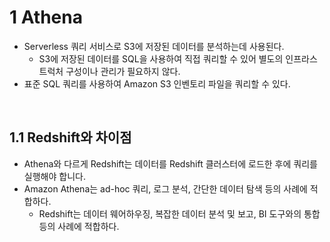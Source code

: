 # 1 Athena

- Serverless 쿼리 서비스로 S3에 저장된 데이터를 분석하는데 사용된다.
	- S3에 저장된 데이터를 SQL을 사용하여 직접 쿼리할 수 있어 별도의 인프라스트럭처 구성이나 관리가 필요하지 않다.
- 표준 SQL 쿼리를 사용하여 Amazon S3 인벤토리 파일을 쿼리할 수 있다.

<br>

## 1.1 Redshift와 차이점

- Athena와 다르게 Redshift는 데이터를 Redshift 클러스터에 로드한 후에 쿼리를 실행해야 합니다.
- Amazon Athena는 ad-hoc 쿼리, 로그 분석, 간단한 데이터 탐색 등의 사례에 적합하다.
	- Redshift는 데이터 웨어하우징, 복잡한 데이터 분석 및 보고, BI 도구와의 통합 등의 사례에 적합하다.
<br>
